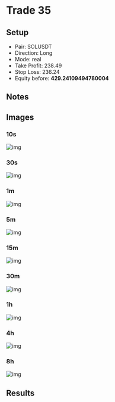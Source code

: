 # Trade 35

## Setup
- Pair: SOLUSDT
- Direction: Long
- Mode: real
- Take Profit: 238.49
- Stop Loss: 236.24
- Equity before: **429.24109494780004**

## Notes
<!-- Add trade notes here -->

## Images
### 10s
![img](images/10s_entry.png)

### 30s
![img](images/30s_entry.png)

### 1m
![img](images/1m_entry.png)

### 5m
![img](images/5m_entry.png)

### 15m
![img](images/15m_entry.png)

### 30m
![img](images/30m_entry.png)

### 1h
![img](images/1h_entry.png)

### 4h
![img](images/4h_entry.png)

### 8h
![img](images/8h_entry.png)



## Results
<!-- Trade results will be added here -->

